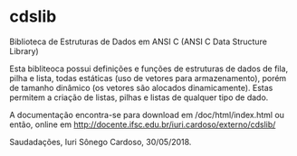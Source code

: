 # cdslib
Biblioteca de Estruturas de Dados em ANSI C (ANSI C Data Structure Library)

Esta bibliteoca possui definições e funções de estruturas de dados de fila, pilha e lista,
todas estáticas (uso de vetores para armazenamento), porém de tamanho dinâmico (os vetores são alocados dinamicamente).
Estas permitem a criação de listas, pilhas e listas de qualquer tipo de dado.

A documentação encontra-se para download em /doc/html/index.html
ou então, online em http://docente.ifsc.edu.br/iuri.cardoso/externo/cdslib/

Saudadações,
Iuri Sônego Cardoso, 30/05/2018.
